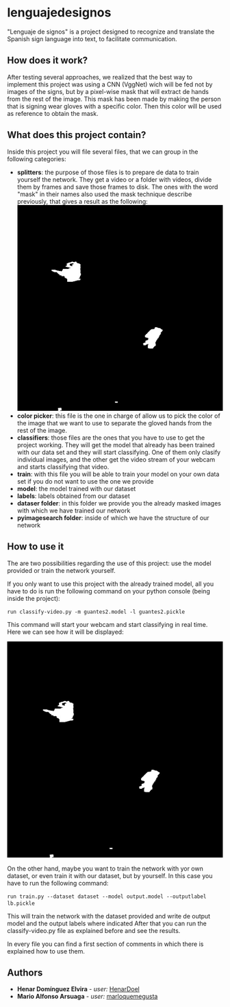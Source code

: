 # lenguajedesignos
"Lenguaje de signos" is a project designed to recognize and translate the Spanish sign language into text, to facilitate communication.
## How does it work?
After testing several approaches, we realized that the best way to implement this project was using a CNN (VggNet) wich will be fed not by
images of the signs, but by a pixel-wise mask that will extract de hands from the rest of the image. This mask has been made by making the
person that is signing wear gloves with a specific color. Then this color will be used as reference to obtain the mask.
## What does this project contain?
Inside this project you will file several files, that we can group in the following categories:
* **splitters**: the purpose of those files is to prepare de data to train yourself the network. 
They get a video or a folder with videos, divide them by frames and save those frames to disk. 
The ones with the word "mask" in their names also used the mask technique describe previously, that gives a result as the following:
![Masking result](/datasetguantes2/adios/0-1.jpg)
* **color picker**: this file is the one in charge of allow us to pick the color of the image that we want to use to separate the gloved 
hands from the rest of the image.
* **classifiers**: those files are the ones that you have to use to get the project working. They will get the model that already has been
trained with our data set and they will start classifying. One of them only clasify individual images, and the other get the video stream
of your webcam and starts classifying that video.
* **train**: with this file you will be able to train your model on your own data set if you do not want to use the one we provide
* **model**: the model trained with our dataset
* **labels**: labels obtained from our dataset
* **dataser folder**: in this folder we provide you the already masked images with which we have trained our network
* **pyimagesearch folder**: inside of which we have the structure of our network

## How to use it
The are two possibilities regarding the use of this project: use the model provided or train the network yourself.

If you only want to use this project with the already trained model, all you have to do is run the following command 
on your python console (being inside the project):

```
run classify-video.py -m guantes2.model -l guantes2.pickle
```
This command will start your webcam and start classifying in real time. Here we can see how it will be displayed:

![Use example](/datasetguantes2/adios/0-1.jpg)

On the other hand, maybe you want to train the network with yor own dataset, or even train it with our dataset, but by yourself.
In this case you have to run the following command:
```
run train.py --dataset dataset --model output.model --outputlabel lb.pickle
```

This will train the network with the dataset provided and write de output model and the output labels where indicated
After that you can run the classify-video.py file as explained before and see the results.

In every file you can find a first section of comments in which there is explained how to use them.

## Authors

* **Henar Domínguez Elvira** - *user:*  [HenarDoel](https://github.com/HenarDoel)
* **Mario Alfonso Arsuaga** - *user:*  [marloquemegusta](https://github.com/marloquemegusta)
